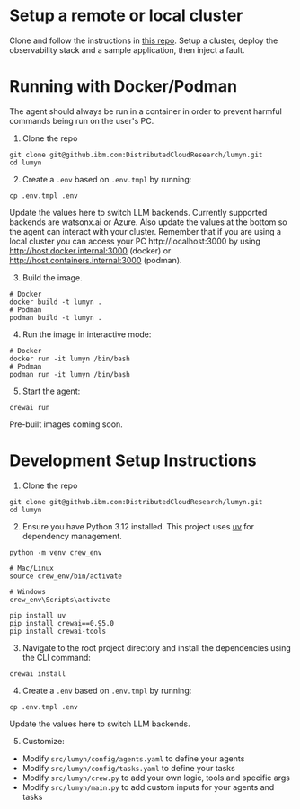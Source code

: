 # Setup a remote or local cluster
Clone and follow the instructions in [this repo](https://github.com/IBM/it-bench-sample-scenarios/tree/main/sre). Setup a cluster, deploy the observability stack and a sample application, then inject a fault.

# Running with Docker/Podman
The agent should always be run in a container in order to prevent harmful commands being run on the user's PC.  

1. Clone the repo
```
git clone git@github.ibm.com:DistributedCloudResearch/lumyn.git
cd lumyn
```

2. Create a `.env` based on `.env.tmpl` by running:
```
cp .env.tmpl .env
```
Update the values here to switch LLM backends. Currently supported backends are watsonx.ai or Azure. Also update the values at the bottom so the agent can interact with your cluster. Remember that if you are using a local cluster you can access your PC http://localhost:3000 by using http://host.docker.internal:3000 (docker) or http://host.containers.internal:3000 (podman).

3. Build the image.
```
# Docker
docker build -t lumyn .
# Podman
podman build -t lumyn .
```

4. Run the image in interactive mode:
```
# Docker
docker run -it lumyn /bin/bash
# Podman
podman run -it lumyn /bin/bash
```
5. Start the agent:
```
crewai run
```

Pre-built images coming soon.

# Development Setup Instructions
1. Clone the repo
```
git clone git@github.ibm.com:DistributedCloudResearch/lumyn.git
cd lumyn
```

2. Ensure you have Python 3.12 installed. This project uses [uv](https://docs.astral.sh/uv/) for dependency management.
```
python -m venv crew_env

# Mac/Linux
source crew_env/bin/activate

# Windows
crew_env\Scripts\activate

pip install uv
pip install crewai==0.95.0
pip install crewai-tools
```
3. Navigate to the root project directory and install the dependencies using the CLI command:
```
crewai install
```
  
4. Create a `.env` based on `.env.tmpl` by running:
```
cp .env.tmpl .env
```
Update the values here to switch LLM backends.
  
5. Customize:  
- Modify `src/lumyn/config/agents.yaml` to define your agents
- Modify `src/lumyn/config/tasks.yaml` to define your tasks
- Modify `src/lumyn/crew.py` to add your own logic, tools and specific args
- Modify `src/lumyn/main.py` to add custom inputs for your agents and tasks
